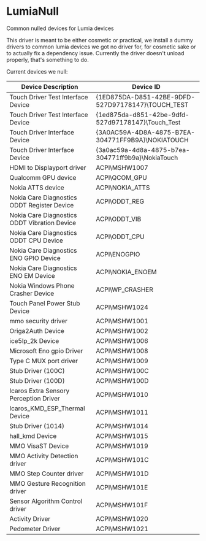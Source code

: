 # LumiaNull
Common nulled devices for Lumia devices

This driver is meant to be either cosmetic or practical, we install a dummy drivers to common lumia devices we got no driver for, for cosmetic sake or to actually fix a dependency issue.
Currently the driver doesn't unload properly, that's something to do.

Current devices we null:

| Device Description                           | Device ID                                         |
|----------------------------------------------|---------------------------------------------------|
| Touch Driver Test Interface Device           | {1ED875DA-D851-42BE-9DFD-527D97178147}\TOUCH_TEST |
| Touch Driver Test Interface Device           | {1ed875da-d851-42be-9dfd-527d97178147}\Touch_Test |
| Touch Driver Interface Device                | {3A0AC59A-4D8A-4875-B7EA-304771FF9B9A}\NOKIATOUCH |
| Touch Driver Interface Device                | {3a0ac59a-4d8a-4875-b7ea-304771ff9b9a}\NokiaTouch |
| HDMI to Displayport driver                   | ACPI\MSHW1007                                     |
| Qualcomm GPU device                          | ACPI\QCOM_GPU                                     |
| Nokia ATTS device                            | ACPI\NOKIA_ATTS                                   |
| Nokia Care Diagnostics ODDT Register Device  | ACPI\ODDT_REG                                     |
| Nokia Care Diagnostics ODDT Vibration Device | ACPI\ODDT_VIB                                     |
| Nokia Care Diagnostics ODDT CPU Device       | ACPI\ODDT_CPU                                     |
| Nokia Care Diagnostics ENO GPIO Device       | ACPI\ENOGPIO                                      |
| Nokia Care Diagnostics ENO EM Device         | ACPI\NOKIA_ENOEM                                  |
| Nokia Windows Phone Crasher Device           | ACPI\WP_CRASHER                                   |
| Touch Panel Power Stub Device                | ACPI\MSHW1024                                     |
| mmo security driver                          | ACPI\MSHW1001                                     |
| Origa2Auth Device                            | ACPI\MSHW1002                                     |
| ice5lp_2k Device                             | ACPI\MSHW1006                                     |
| Microsoft Eno gpio Driver                    | ACPI\MSHW1008                                     |
| Type C MUX port driver                       | ACPI\MSHW1009                                     |
| Stub Driver (100C)                           | ACPI\MSHW100C                                     |
| Stub Driver (100D)                           | ACPI\MSHW100D                                     |
| Icaros Extra Sensory Perception Driver       | ACPI\MSHW1010                                     |
| Icaros_KMD_ESP_Thermal Device                | ACPI\MSHW1011                                     |
| Stub Driver (1014)                           | ACPI\MSHW1014                                     |
| hall_kmd Device                              | ACPI\MSHW1015                                     |
| MMO VisaST Device                            | ACPI\MSHW1019                                     |
| MMO Activity Detection driver                | ACPI\MSHW101C                                     |
| MMO Step Counter driver                      | ACPI\MSHW101D                                     |
| MMO Gesture Recognition driver               | ACPI\MSHW101E                                     |
| Sensor Algorithm Control driver              | ACPI\MSHW101F                                     |
| Activity Driver                              | ACPI\MSHW1020                                     |
| Pedometer Driver                             | ACPI\MSHW1021                                     |